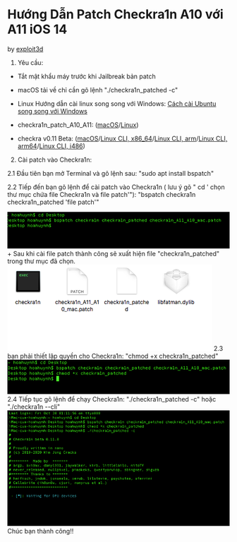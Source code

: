# Hướng Dẫn Patch Checkra1n A10 với A11 iOS 14
   by [exploit3d](https://twitter.com/exploit3dguy) 

1. Yêu cầu:
* Tắt mật khẩu máy trước khi Jailbreak bản patch

* macOS tải về chỉ cần gõ lệnh "./checkra1n_patched -c" 

* Linux
   Hướng dẫn cài linux song song với Windows: 
<a href="https://thuthuat.taimienphi.vn/cach-cai-ubuntu-song-song-voi-windows-10-8-7-uefi-va-gpt-31617n.aspx
">Cách cài Ubuntu song song với Windows</a>
* checkra1n_patch_A10_A11: (<a href="https://github.com/Exploite-d/checkra1n_patch_A10_A11/raw/main/checkra1n_A11_A10_mac.patch">macOS</a>/<a href="https://github.com/Exploite-d/checkra1n_patch_A10_A11/raw/main/checkra1n_A10_A11_linux.patch">Linux</a>)

* checkra v0.11 Beta: (<a href="https://github.com/hoahuynh-lira/patch/raw/main/checkra1n-patched.zip">macOS</a>/<a href="https://assets.checkra.in/downloads/linux/cli/x86_64/fa08102ba978746ff38fc4c1a0d2e8f231c2cbf79c7ef6d7b504e4683a5b7d05/checkra1n">Linux CLI, x86_64</a>/<a href="https://assets.checkra.in/downloads/linux/cli/arm/d751f4b245bd4071c571654607ca4058e9e7dc4a5fa30639024b6067eebf5c3b/checkra1n">Linux CLI, arm</a>/<a href="https://assets.checkra.in/downloads/linux/cli/arm64/b48774e5d240ce192016a3fa97df7ef855220576f0704c83ed627d092cb2e224/checkra1n">Linux CLI, arm64</a>/<a href="https://assets.checkra.in/downloads/linux/cli/i486/6f3885184dbdb5af4fec8c57e5684f914b9838ce7d6f78db5e9d2687d741b8f1/checkra1n">Linux CLI, i486</a>)
2. Cài patch vào Checkra1n:

 2.1 Đầu tiên bạn mở Terminal và gõ lệnh sau:  "sudo apt install bspatch"
 
 2.2 Tiếp đến bạn gõ lệnh để cài patch vào Checkra1n ( lưu ý gõ " cd ' chọn  thư mục chứa file Checkra1n và file patch'"): "bspatch checkra1n checkra1n_patched 'file patch'"
 
 <img src="https://github.com/hoahuynh-lira/hoahuynh-lira.github.io/raw/master/bspatch.png" width="" height="" />
 + Sau khi cài file patch thành công sẽ xuất hiện file "checkra1n_patched" trong thư mục đã chọn.
 <img src="https://github.com/hoahuynh-lira/hoahuynh-lira.github.io/raw/master/file.png" width="" height="" />
 2.3  bạn phải thiết lập quyền cho Checkra1n: "chmod +x checkra1n_patched"
 <img src="https://github.com/hoahuynh-lira/hoahuynh-lira.github.io/raw/master/chmod.png" width="" height="" />
 2.4 Tiếp tục gõ lệnh để chạy Checkra1n: "./checkra1n_patched -c" hoặc "./checkra1n --cli"
 <img src="https://github.com/hoahuynh-lira/hoahuynh-lira.github.io/raw/master/checkra1n.png" width="" height="" />
  Chúc bạn thành công!!
